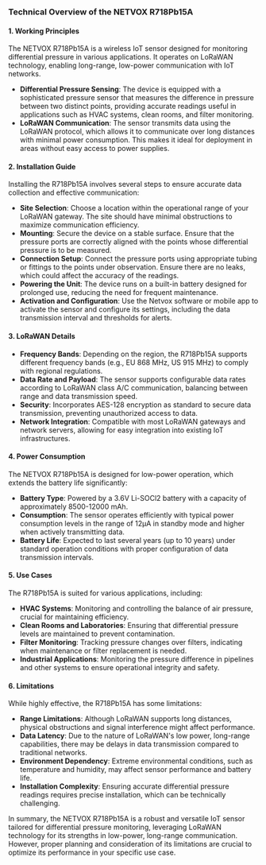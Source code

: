 ### Technical Overview of the NETVOX R718Pb15A

#### 1. Working Principles

The NETVOX R718Pb15A is a wireless IoT sensor designed for monitoring differential pressure in various applications. It operates on LoRaWAN technology, enabling long-range, low-power communication with IoT networks.

- **Differential Pressure Sensing**: The device is equipped with a sophisticated pressure sensor that measures the difference in pressure between two distinct points, providing accurate readings useful in applications such as HVAC systems, clean rooms, and filter monitoring.
- **LoRaWAN Communication**: The sensor transmits data using the LoRaWAN protocol, which allows it to communicate over long distances with minimal power consumption. This makes it ideal for deployment in areas without easy access to power supplies.

#### 2. Installation Guide

Installing the R718Pb15A involves several steps to ensure accurate data collection and effective communication:

- **Site Selection**: Choose a location within the operational range of your LoRaWAN gateway. The site should have minimal obstructions to maximize communication efficiency.
- **Mounting**: Secure the device on a stable surface. Ensure that the pressure ports are correctly aligned with the points whose differential pressure is to be measured.
- **Connection Setup**: Connect the pressure ports using appropriate tubing or fittings to the points under observation. Ensure there are no leaks, which could affect the accuracy of the readings.
- **Powering the Unit**: The device runs on a built-in battery designed for prolonged use, reducing the need for frequent maintenance.
- **Activation and Configuration**: Use the Netvox software or mobile app to activate the sensor and configure its settings, including the data transmission interval and thresholds for alerts.

#### 3. LoRaWAN Details

- **Frequency Bands**: Depending on the region, the R718Pb15A supports different frequency bands (e.g., EU 868 MHz, US 915 MHz) to comply with regional regulations.
- **Data Rate and Payload**: The sensor supports configurable data rates according to LoRaWAN class A/C communication, balancing between range and data transmission speed.
- **Security**: Incorporates AES-128 encryption as standard to secure data transmission, preventing unauthorized access to data.
- **Network Integration**: Compatible with most LoRaWAN gateways and network servers, allowing for easy integration into existing IoT infrastructures.

#### 4. Power Consumption

The NETVOX R718Pb15A is designed for low-power operation, which extends the battery life significantly:

- **Battery Type**: Powered by a 3.6V Li-SOCl2 battery with a capacity of approximately 8500-12000 mAh.
- **Consumption**: The sensor operates efficiently with typical power consumption levels in the range of 12µA in standby mode and higher when actively transmitting data.
- **Battery Life**: Expected to last several years (up to 10 years) under standard operation conditions with proper configuration of data transmission intervals.

#### 5. Use Cases

The R718Pb15A is suited for various applications, including:

- **HVAC Systems**: Monitoring and controlling the balance of air pressure, crucial for maintaining efficiency.
- **Clean Rooms and Laboratories**: Ensuring that differential pressure levels are maintained to prevent contamination.
- **Filter Monitoring**: Tracking pressure changes over filters, indicating when maintenance or filter replacement is needed.
- **Industrial Applications**: Monitoring the pressure difference in pipelines and other systems to ensure operational integrity and safety.

#### 6. Limitations

While highly effective, the R718Pb15A has some limitations:

- **Range Limitations**: Although LoRaWAN supports long distances, physical obstructions and signal interference might affect performance.
- **Data Latency**: Due to the nature of LoRaWAN's low power, long-range capabilities, there may be delays in data transmission compared to traditional networks.
- **Environment Dependency**: Extreme environmental conditions, such as temperature and humidity, may affect sensor performance and battery life.
- **Installation Complexity**: Ensuring accurate differential pressure readings requires precise installation, which can be technically challenging.

In summary, the NETVOX R718Pb15A is a robust and versatile IoT sensor tailored for differential pressure monitoring, leveraging LoRaWAN technology for its strengths in low-power, long-range communication. However, proper planning and consideration of its limitations are crucial to optimize its performance in your specific use case.